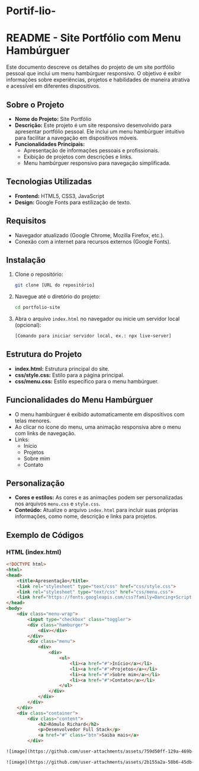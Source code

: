 # Portif-lio-
# README - Site Portfólio com Menu Hambúrguer

Este documento descreve os detalhes do projeto de um site portfólio pessoal que inclui um menu hambúrguer responsivo. O objetivo é exibir informações sobre experiências, projetos e habilidades de maneira atrativa e acessível em diferentes dispositivos.

## Sobre o Projeto

- **Nome do Projeto:** Site Portfólio  
- **Descrição:** Este projeto é um site responsivo desenvolvido para apresentar portfólio pessoal. Ele inclui um menu hambúrguer intuitivo para facilitar a navegação em dispositivos móveis.  
- **Funcionalidades Principais:**
  - Apresentação de informações pessoais e profissionais.
  - Exibição de projetos com descrições e links.
  - Menu hambúrguer responsivo para navegação simplificada.

## Tecnologias Utilizadas

- **Frontend:** HTML5, CSS3, JavaScript  
- **Design:** Google Fonts para estilização de texto.

## Requisitos

- Navegador atualizado (Google Chrome, Mozilla Firefox, etc.).
- Conexão com a internet para recursos externos (Google Fonts).

## Instalação

1. Clone o repositório:
   ```bash
   git clone [URL do repositório]
   ```
2. Navegue até o diretório do projeto:
   ```bash
   cd portfolio-site
   ```
3. Abra o arquivo `index.html` no navegador ou inicie um servidor local (opcional):
   ```bash
   [Comando para iniciar servidor local, ex.: npx live-server]
   ```

## Estrutura do Projeto

- **index.html:** Estrutura principal do site.
- **css/style.css:** Estilo para a página principal.
- **css/menu.css:** Estilo específico para o menu hambúrguer.

## Funcionalidades do Menu Hambúrguer

- O menu hambúrguer é exibido automaticamente em dispositivos com telas menores.
- Ao clicar no ícone do menu, uma animação responsiva abre o menu com links de navegação.
- Links:
  - Início
  - Projetos
  - Sobre mim
  - Contato

## Personalização

- **Cores e estilos:** As cores e as animações podem ser personalizadas nos arquivos `menu.css` e `style.css`.
- **Conteúdo:** Atualize o arquivo `index.html` para incluir suas próprias informações, como nome, descrição e links para projetos.

## Exemplo de Códigos

### HTML (index.html)

```html
<!DOCTYPE html>
<html>
<head>
	<title>Apresentação</title>
	<link rel="stylesheet" type="text/css" href="css/style.css">
	<link rel="stylesheet" type="text/css" href="css/menu.css">
	<link href="https://fonts.googleapis.com/css?family=Dancing+Script:700|Roboto&display=swap" rel="stylesheet">
</head>
<body>
	<div class="menu-wrap">
		<input type="checkbox" class="toggler">
		<div class="hamburger">
			<div></div>
		</div>
		<div class="menu">
			<div>
				<div>
					<ul>
						<li><a href="#">Início</a></li>
						<li><a href="#">Projetos</a></li>
						<li><a href="#">Sobre mim</a></li>
						<li><a href="#">Contato</a></li>
					</ul>
				</div>
			</div>
		</div>
	</div>
    <div class="container">
    	<div class="content">
    		<h2>Rômulo Richard</h2>
    		<p>Desenvolvedor Full Stack</p>
    		<a href="#" class="btn">Saiba mais</a>
    	</div>

![image](https://github.com/user-attachments/assets/759d50ff-129a-469b-862c-d63401f46e76)

![image](https://github.com/user-attachments/assets/2b155a2a-58b6-45db-b167-1fd4e298d5b0)

